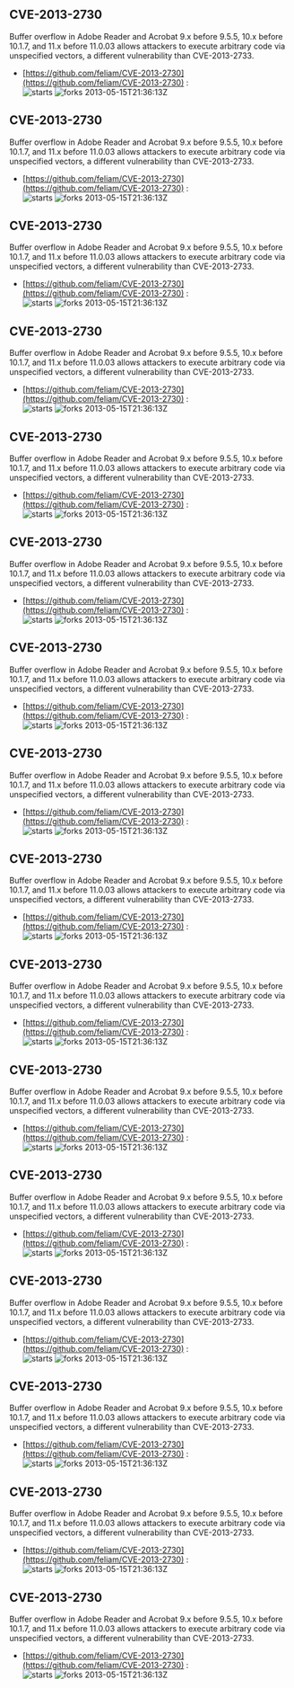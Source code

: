 ## CVE-2013-2730
 Buffer overflow in Adobe Reader and Acrobat 9.x before 9.5.5, 10.x before 10.1.7, and 11.x before 11.0.03 allows attackers to execute arbitrary code via unspecified vectors, a different vulnerability than CVE-2013-2733.

- [https://github.com/feliam/CVE-2013-2730](https://github.com/feliam/CVE-2013-2730) :  
![starts](https://img.shields.io/github/stars/feliam/CVE-2013-2730.svg) 
![forks](https://img.shields.io/github/forks/feliam/CVE-2013-2730.svg) 
2013-05-15T21:36:13Z

## CVE-2013-2730
 Buffer overflow in Adobe Reader and Acrobat 9.x before 9.5.5, 10.x before 10.1.7, and 11.x before 11.0.03 allows attackers to execute arbitrary code via unspecified vectors, a different vulnerability than CVE-2013-2733.

- [https://github.com/feliam/CVE-2013-2730](https://github.com/feliam/CVE-2013-2730) :  
![starts](https://img.shields.io/github/stars/feliam/CVE-2013-2730.svg) 
![forks](https://img.shields.io/github/forks/feliam/CVE-2013-2730.svg) 
2013-05-15T21:36:13Z

## CVE-2013-2730
 Buffer overflow in Adobe Reader and Acrobat 9.x before 9.5.5, 10.x before 10.1.7, and 11.x before 11.0.03 allows attackers to execute arbitrary code via unspecified vectors, a different vulnerability than CVE-2013-2733.

- [https://github.com/feliam/CVE-2013-2730](https://github.com/feliam/CVE-2013-2730) :  
![starts](https://img.shields.io/github/stars/feliam/CVE-2013-2730.svg) 
![forks](https://img.shields.io/github/forks/feliam/CVE-2013-2730.svg) 
2013-05-15T21:36:13Z

## CVE-2013-2730
 Buffer overflow in Adobe Reader and Acrobat 9.x before 9.5.5, 10.x before 10.1.7, and 11.x before 11.0.03 allows attackers to execute arbitrary code via unspecified vectors, a different vulnerability than CVE-2013-2733.

- [https://github.com/feliam/CVE-2013-2730](https://github.com/feliam/CVE-2013-2730) :  
![starts](https://img.shields.io/github/stars/feliam/CVE-2013-2730.svg) 
![forks](https://img.shields.io/github/forks/feliam/CVE-2013-2730.svg) 
2013-05-15T21:36:13Z

## CVE-2013-2730
 Buffer overflow in Adobe Reader and Acrobat 9.x before 9.5.5, 10.x before 10.1.7, and 11.x before 11.0.03 allows attackers to execute arbitrary code via unspecified vectors, a different vulnerability than CVE-2013-2733.

- [https://github.com/feliam/CVE-2013-2730](https://github.com/feliam/CVE-2013-2730) :  
![starts](https://img.shields.io/github/stars/feliam/CVE-2013-2730.svg) 
![forks](https://img.shields.io/github/forks/feliam/CVE-2013-2730.svg) 
2013-05-15T21:36:13Z

## CVE-2013-2730
 Buffer overflow in Adobe Reader and Acrobat 9.x before 9.5.5, 10.x before 10.1.7, and 11.x before 11.0.03 allows attackers to execute arbitrary code via unspecified vectors, a different vulnerability than CVE-2013-2733.

- [https://github.com/feliam/CVE-2013-2730](https://github.com/feliam/CVE-2013-2730) :  
![starts](https://img.shields.io/github/stars/feliam/CVE-2013-2730.svg) 
![forks](https://img.shields.io/github/forks/feliam/CVE-2013-2730.svg) 
2013-05-15T21:36:13Z

## CVE-2013-2730
 Buffer overflow in Adobe Reader and Acrobat 9.x before 9.5.5, 10.x before 10.1.7, and 11.x before 11.0.03 allows attackers to execute arbitrary code via unspecified vectors, a different vulnerability than CVE-2013-2733.

- [https://github.com/feliam/CVE-2013-2730](https://github.com/feliam/CVE-2013-2730) :  
![starts](https://img.shields.io/github/stars/feliam/CVE-2013-2730.svg) 
![forks](https://img.shields.io/github/forks/feliam/CVE-2013-2730.svg) 
2013-05-15T21:36:13Z

## CVE-2013-2730
 Buffer overflow in Adobe Reader and Acrobat 9.x before 9.5.5, 10.x before 10.1.7, and 11.x before 11.0.03 allows attackers to execute arbitrary code via unspecified vectors, a different vulnerability than CVE-2013-2733.

- [https://github.com/feliam/CVE-2013-2730](https://github.com/feliam/CVE-2013-2730) :  
![starts](https://img.shields.io/github/stars/feliam/CVE-2013-2730.svg) 
![forks](https://img.shields.io/github/forks/feliam/CVE-2013-2730.svg) 
2013-05-15T21:36:13Z

## CVE-2013-2730
 Buffer overflow in Adobe Reader and Acrobat 9.x before 9.5.5, 10.x before 10.1.7, and 11.x before 11.0.03 allows attackers to execute arbitrary code via unspecified vectors, a different vulnerability than CVE-2013-2733.

- [https://github.com/feliam/CVE-2013-2730](https://github.com/feliam/CVE-2013-2730) :  
![starts](https://img.shields.io/github/stars/feliam/CVE-2013-2730.svg) 
![forks](https://img.shields.io/github/forks/feliam/CVE-2013-2730.svg) 
2013-05-15T21:36:13Z

## CVE-2013-2730
 Buffer overflow in Adobe Reader and Acrobat 9.x before 9.5.5, 10.x before 10.1.7, and 11.x before 11.0.03 allows attackers to execute arbitrary code via unspecified vectors, a different vulnerability than CVE-2013-2733.

- [https://github.com/feliam/CVE-2013-2730](https://github.com/feliam/CVE-2013-2730) :  
![starts](https://img.shields.io/github/stars/feliam/CVE-2013-2730.svg) 
![forks](https://img.shields.io/github/forks/feliam/CVE-2013-2730.svg) 
2013-05-15T21:36:13Z

## CVE-2013-2730
 Buffer overflow in Adobe Reader and Acrobat 9.x before 9.5.5, 10.x before 10.1.7, and 11.x before 11.0.03 allows attackers to execute arbitrary code via unspecified vectors, a different vulnerability than CVE-2013-2733.

- [https://github.com/feliam/CVE-2013-2730](https://github.com/feliam/CVE-2013-2730) :  
![starts](https://img.shields.io/github/stars/feliam/CVE-2013-2730.svg) 
![forks](https://img.shields.io/github/forks/feliam/CVE-2013-2730.svg) 
2013-05-15T21:36:13Z

## CVE-2013-2730
 Buffer overflow in Adobe Reader and Acrobat 9.x before 9.5.5, 10.x before 10.1.7, and 11.x before 11.0.03 allows attackers to execute arbitrary code via unspecified vectors, a different vulnerability than CVE-2013-2733.

- [https://github.com/feliam/CVE-2013-2730](https://github.com/feliam/CVE-2013-2730) :  
![starts](https://img.shields.io/github/stars/feliam/CVE-2013-2730.svg) 
![forks](https://img.shields.io/github/forks/feliam/CVE-2013-2730.svg) 
2013-05-15T21:36:13Z

## CVE-2013-2730
 Buffer overflow in Adobe Reader and Acrobat 9.x before 9.5.5, 10.x before 10.1.7, and 11.x before 11.0.03 allows attackers to execute arbitrary code via unspecified vectors, a different vulnerability than CVE-2013-2733.

- [https://github.com/feliam/CVE-2013-2730](https://github.com/feliam/CVE-2013-2730) :  
![starts](https://img.shields.io/github/stars/feliam/CVE-2013-2730.svg) 
![forks](https://img.shields.io/github/forks/feliam/CVE-2013-2730.svg) 
2013-05-15T21:36:13Z

## CVE-2013-2730
 Buffer overflow in Adobe Reader and Acrobat 9.x before 9.5.5, 10.x before 10.1.7, and 11.x before 11.0.03 allows attackers to execute arbitrary code via unspecified vectors, a different vulnerability than CVE-2013-2733.

- [https://github.com/feliam/CVE-2013-2730](https://github.com/feliam/CVE-2013-2730) :  
![starts](https://img.shields.io/github/stars/feliam/CVE-2013-2730.svg) 
![forks](https://img.shields.io/github/forks/feliam/CVE-2013-2730.svg) 
2013-05-15T21:36:13Z

## CVE-2013-2730
 Buffer overflow in Adobe Reader and Acrobat 9.x before 9.5.5, 10.x before 10.1.7, and 11.x before 11.0.03 allows attackers to execute arbitrary code via unspecified vectors, a different vulnerability than CVE-2013-2733.

- [https://github.com/feliam/CVE-2013-2730](https://github.com/feliam/CVE-2013-2730) :  
![starts](https://img.shields.io/github/stars/feliam/CVE-2013-2730.svg) 
![forks](https://img.shields.io/github/forks/feliam/CVE-2013-2730.svg) 
2013-05-15T21:36:13Z

## CVE-2013-2730
 Buffer overflow in Adobe Reader and Acrobat 9.x before 9.5.5, 10.x before 10.1.7, and 11.x before 11.0.03 allows attackers to execute arbitrary code via unspecified vectors, a different vulnerability than CVE-2013-2733.

- [https://github.com/feliam/CVE-2013-2730](https://github.com/feliam/CVE-2013-2730) :  
![starts](https://img.shields.io/github/stars/feliam/CVE-2013-2730.svg) 
![forks](https://img.shields.io/github/forks/feliam/CVE-2013-2730.svg) 
2013-05-15T21:36:13Z

